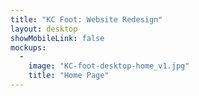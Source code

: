```yaml
---
title: "KC Foot: Website Redesign"
layout: desktop
showMobileLink: false
mockups:
  -
    image: "KC-foot-desktop-home_v1.jpg"
    title: "Home Page"
---
```

